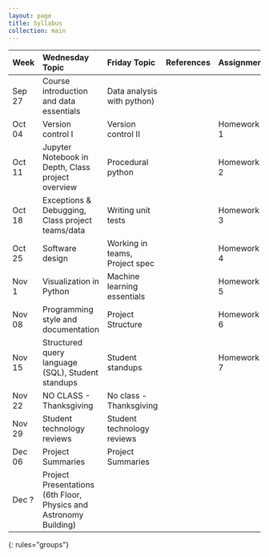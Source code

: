 ```yaml
---
layout: page
title: Syllabus
collection: main
---
```


| Week  | Wednesday Topic | Friday Topic | References | Assignment |
|:------------|:-------------|:----------------|:-------------------|:-------------|
|Sep 27 |Course introduction and data essentials           | Data analysis with python)     | |            |
|Oct 04 |Version control I                                 | Version control II             | | Homework 1 |
|Oct 11 |Jupyter Notebook in Depth, Class project overview | Procedural python              | | Homework 2 |
|Oct 18 |Exceptions & Debugging, Class project teams/data  | Writing unit tests             | | Homework 3 |
|Oct 25 |Software design                                   | Working in teams, Project spec | | Homework 4 |
|Nov 1  |Visualization in Python                           | Machine learning essentials    | | Homework 5 |
|Nov 08 |Programming style and documentation               | Project Structure              | | Homework 6 |
|Nov 15 |Structured query language (SQL), Student standups | Student standups               | | Homework 7 |
|Nov 22 |NO CLASS - Thanksgiving                           | No class - Thanksgiving        | |            |
|Nov 29 |Student technology reviews                        | Student technology reviews     | |            |
|Dec 06 |Project Summaries                                 | Project Summaries              | |            |
|Dec ? | Project Presentations (6th Floor, Physics and Astronomy Building) | | |
{: rules="groups"}
